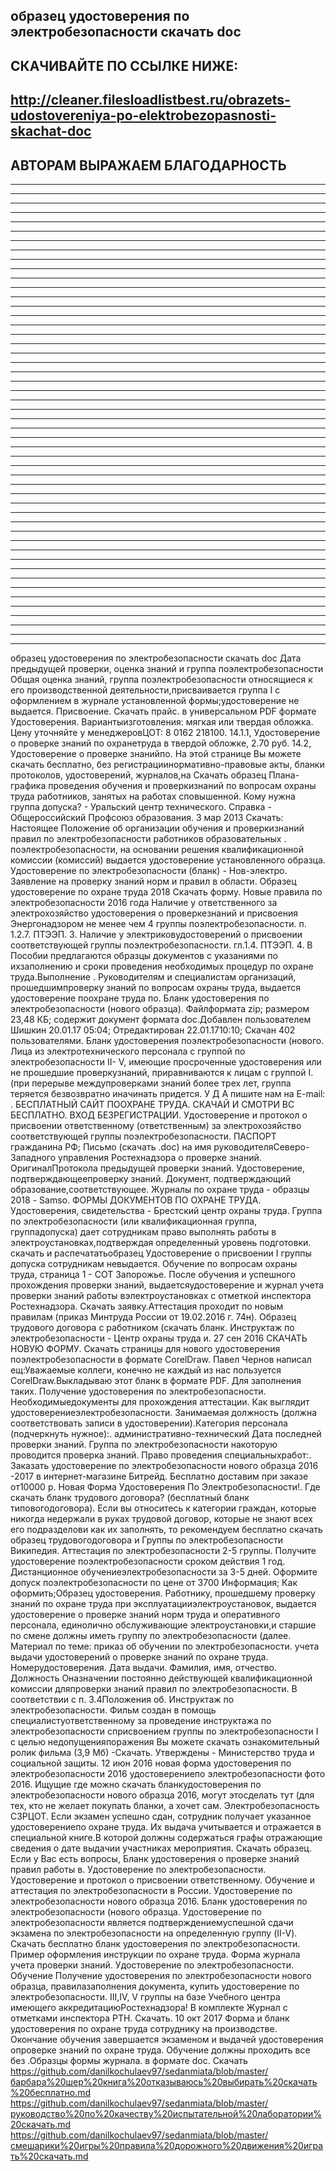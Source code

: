 образец удостоверения по электробезопасности скачать doc
--------------------------------------------------
СКАЧИВАЙТЕ ПО ССЫЛКЕ НИЖЕ:
--------------------------------------------------
http://cleaner.filesloadlistbest.ru/obrazets-udostovereniya-po-elektrobezopasnosti-skachat-doc
--------------------------------------------------
АВТОРАМ ВЫРАЖАЕМ БЛАГОДАРНОСТЬ
--------------------------------------------------
--------------------------------------------------
--------------------------------------------------
--------------------------------------------------
--------------------------------------------------
--------------------------------------------------
--------------------------------------------------
--------------------------------------------------
--------------------------------------------------
--------------------------------------------------
--------------------------------------------------
--------------------------------------------------
--------------------------------------------------
--------------------------------------------------
--------------------------------------------------
--------------------------------------------------
--------------------------------------------------
--------------------------------------------------
--------------------------------------------------
--------------------------------------------------
--------------------------------------------------
--------------------------------------------------
--------------------------------------------------
--------------------------------------------------
--------------------------------------------------
--------------------------------------------------
--------------------------------------------------
--------------------------------------------------
--------------------------------------------------
--------------------------------------------------
--------------------------------------------------
--------------------------------------------------
--------------------------------------------------
--------------------------------------------------
--------------------------------------------------
--------------------------------------------------
--------------------------------------------------
--------------------------------------------------
--------------------------------------------------
--------------------------------------------------
--------------------------------------------------
--------------------------------------------------
--------------------------------------------------
--------------------------------------------------
--------------------------------------------------
--------------------------------------------------
--------------------------------------------------
--------------------------------------------------
--------------------------------------------------
--------------------------------------------------
--------------------------------------------------
образец удостоверения по электробезопасности скачать doc Дата предыдущей проверки, оценка знаний и группа поэлектробезопасности  Общая оценка знаний, группа поэлектробезопасности  относящиеся к его производственной деятельности,присваивается группа I с оформлением в журнале установленной формы;удостоверение не выдается. Присвоение. Скачать прайс. в универсальном PDF формате  Удостоверения. Вариантыизготовления: мягкая или твердая обложка. Цену уточняйте у менеджеровЦОТ: 8 0162 218100.  14.1.1, Удостоверение о проверке знаний по охранетруда в твердой обложке, 2.70 руб. 14.2, Удостоверение о проверке знанийпо. На этой странице Вы можете скачать бесплатно, без регистрациинормативно-правовые акты, бланки протоколов, удостоверений, журналов,на  Скачать образец Плана-графика проведения обучения и проверкизнаний по вопросам охраны труда работников, занятых на работах сповышенной. Кому нужна группа допуска? - Уральский центр технического. Справка - Общероссийский Профсоюз образования. 3 мар 2013  Скачать:  Настоящее Положение об организации обучения и проверкизнаний правил по электробезопасности работников образовательных . поэлектробезопасности, на основании решения квалификационной комиссии (комиссий) выдается удостоверение установленного образца. Удостоверение по электробезопасности (бланк) - Нов-электро. Заявление на проверку знаний норм и правил в области. Образец удостоверение по охране труда 2018  Скачать форму. Новые правила по электробезопасности 2016 года
Наличие у ответственного за электрохозяйство удостоверения о проверкезнаний и присвоения Энергонадзором не менее чем 4 группы поэлектробезопасности. п. 1.2.7. ПТЭЭП. 3. Наличие у электриковудостоверений о присвоении соответствующей группы поэлектробезопасности. гл.1.4. ПТЭЭП. 4. В Пособии предлагаются образцы документов с указаниями по ихзаполнению и сроки проведения необходимых процедур по охране труда.Выполнение . Руководителям и специалистам организаций, прошедшимпроверку знаний по вопросам охраны труда, выдается удостоверение поохране труда по. Бланк удостоверения по электробезопасности (нового образца). Файлформата zip; размером 23,48 КБ; содержит документ формата doc.Добавлен пользователем Шишкин 20.01.17 05:04; Отредактирован 22.01.1710:10; Скачан 402 пользователями. Бланк удостоверения поэлектробезопасности (нового. Лица из электротехнического персонала с группой по электробезопасности II- V, имеющие просроченные удостоверения или не прошедшие проверкузнаний, приравниваются к лицам с группой I. (при перерыве междупроверками знаний более трех лет, группа теряется безвозвратно иначинать придется. У Д А пишите нам на E-mail: . БЕСПЛАТНЫЙ САЙТ ПООХРАНЕ ТРУДА. СКАЧАЙ И СМОТРИ ВС БЕСПЛАТНО. ВХОД БЕЗРЕГИСТРАЦИИ. Удостоверение и протокол о присвоении ответственному (ответственным) за электрохозяйство соответствующей группы поэлектробезопасности. ПАСПОРТ гражданина РФ; Письмо (скачать .doc) на имя руководителяСеверо-Западного управления Ростехнадзора о проверке знаний. ОригиналПротокола предыдущей проверки знаний. Удостоверение, подтверждающеепроверку знаний. Документ, подтверждающий образование,соответствующее. Журналы по охране труда - образцы 2018 - Samso. ФОРМЫ ДОКУМЕНТОВ ПО ОХРАНЕ ТРУДА. Удостоверения, свидетельства - Брестский центр охраны труда. Группа по электробезопасности (или квалификационная группа, группадопуска) дает сотрудникам право выполнять работы в электроустановках,подтверждая определенный уровень подготовки.  скачать и распечататьобразец  Удостоверение о присвоении I группы допуска сотрудникам невыдается.
Обучение по вопросам охраны труда, страница 1 - СОТ Запорожье. После обучения и успешного прохождения проверки знаний, выдаетсяудостоверение и журнал учета проверки знаний работы вэлектроустановках с отметкой инспектора Ростехнадзора. Скачать заявку.Аттестация проходит по новым правилам (приказ Минтруда России от 19.02.2016 г.  74н). Образец трудового договора с работником (скачать бланк. Инструктаж по электробезопасности - Центр охраны труда и. 27 сен 2016  СКАЧАТЬ НОВУЮ ФОРМУ. Скачать страницы для нового удостоверения поэлектробезопасности в формате CorelDraw. Павел Чернов написал ещ:Уважаемые коллеги, конечно не каждый из нас пользуется CorelDraw.Выкладываю этот бланк в формате PDF. Для заполнения таких. Получение удостоверения по электробезопасности. Необходимыедокументы для прохождения аттестации. Как выглядит удостоверениеэлектробезопасности. Занимаемая должность (должна соответствовать записи в удостоверении).Категория персонала (подчеркнуть нужное):. административно-технический Дата последней проверки знаний. Группа по электробезопасности накоторую проводится проверка знаний. Право проведения специальныхработ:. Заказать удостоверение по электробезопасности нового образца 2016 -2017 в интернет-магазине Битрейд. Бесплатно доставим при заказе от10000 р. Новая Форма Удостоверения По Электробезопасности!. Где скачать бланк трудового договора? (бесплатный бланк типовогодоговора). Если вы относитесь к категории граждан, которые никогда недержали в руках трудовой договор, которые не знают всех его подразделови как их заполнять, то рекомендуем бесплатно скачать образец трудовогодоговора и
Группы по электробезопасности  Википедия. Аттестация по электробезопасности 2-5 группы. Получите удостоверение поэлектробезопасности сроком действия  1 год. Дистанционное обучениеэлектробезопасности за 3-5 дней. Оформите допуск поэлектробезопасности по цене от 3700  Информация; Как оформить;Образец удостоверения. Работнику, прошедшему проверку знаний по охране труда при эксплуатацииэлектроустановок, выдается удостоверение о проверке знаний норм труда и оперативного персонала, единолично обслуживающие электроустановки,и старшие по смене должны иметь группу по электробезопасности (далее. Материал по теме: приказ об обучении по электробезопасности. учета выдачи удостоверений о проверке знаний по охране труда. Номерудостоверения. Дата выдачи. Фамилия, имя, отчество. Должность  Оназначении постоянно действующей квалификационной комиссии дляпроверки знаний правил по электробезопасности. В соответствии с п. 3.4Положения об. Инструктаж по электробезопасности.  Фильм создан в помощь специалистуответственному за проведение инструктажа по электробезопасности сприсвоением группы по электробезопасности I с целью недопущенияпоражения  Вы можете скачать ознакомительный ролик фильма (3,9 Мб) -Скачать. Утверждены - Министерство труда и социальной защиты. 12 июн 2016  новая форма удостоверения по электробезопасности 2016 удостоверениепо электробезопасности фото 2016. Ищущие где можно скачать бланкудостоверения по электробезопасности нового образца 2016, могут этосделать тут (для тех, кто не желает покупать бланки, а хочет сам. Электробезопасность  СЗРЦОТ. Если экзамен успешно сдан, сотрудник получает указанное удостоверениепо охране труда. Их выдача учитывается и отражается в специальной книге.В которой должны содержаться графы отражающие сведения о дате выдачии участниках мероприятия. Скачать образец. Если у Вас есть вопросы,
Бланк удостоверения о проверке знаний правил работы в. Удостоверение по электробезопасности. Удостоверение и протокол о присвоении ответственному. Обучение и аттестация по электробезопасности в России. Удостоверение по электробезопасности нового образца 2016. Бланк удостоверения по электробезопасности (нового образца. Удостоверение по электробезопасности является подтверждениемуспешной сдачи экзамена по электробезопасности на определенную группу (II-V). Скачать бесплатно бланк удостоверения по электробезопасности. Пример оформления инструкции по охране труда. Форма журнала учета проверки знаний. Удостоверение по электробезопасности. Обучение
Получение удостоверения по электробезопасности нового образца, правилазаполнения документа, купить удостоверение по электробезопасности.  III,IV, V группы на базе Учебного центра имеющего аккредитациюРостехнадзора! В комплекте Журнал с отметками инспектора РТН. Скачать. 10 окт 2017  Форма и бланк удостоверения по охране труда сотруднику на производстве. Окончание обучения завершается экзаменом и выдачей удостоверения опроверке знаний по охране труда. Обучение должны проходить все без .Образцы формы журнала. в формате doc. Скачать
https://github.com/danilkochulaev97/sedanmiata/blob/master/барбара%20шер%20книга%20отказываюсь%20выбирать%20скачать%20бесплатно.md
https://github.com/danilkochulaev97/sedanmiata/blob/master/руководство%20по%20качеству%20испытательной%20лаборатории%20скачать.md
https://github.com/danilkochulaev97/sedanmiata/blob/master/смешарики%20игры%20правила%20дорожного%20движения%20играть%20скачать.md